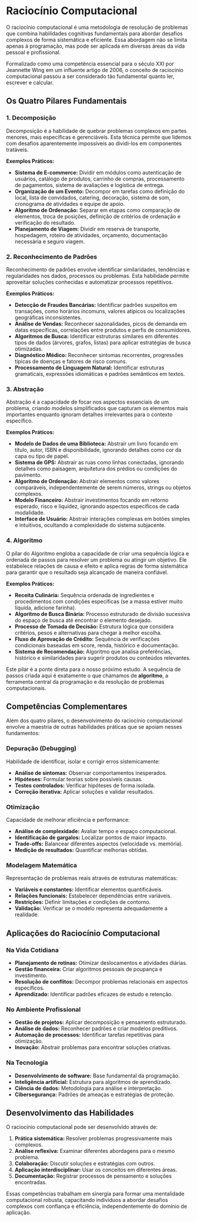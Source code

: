 # Raciocínio Computacional

O raciocínio computacional é uma metodologia de resolução de problemas que combina habilidades cognitivas fundamentais para abordar desafios complexos de forma sistemática e eficiente. Essa abordagem não se limita apenas à programação, mas pode ser aplicada em diversas áreas da vida pessoal e profissional.

Formalizado como uma competência essencial para o século XXI por Jeannette Wing em um influente artigo de 2006, o conceito de raciocínio computacional passou a ser considerado tão fundamental quanto ler, escrever e calcular.

## Os Quatro Pilares Fundamentais

### 1. Decomposição

Decomposição é a habilidade de quebrar problemas complexos em partes menores, mais específicas e gerenciáveis. Esta técnica permite que lidemos com desafios aparentemente impossíveis ao dividi-los em componentes tratáveis.

**Exemplos Práticos:**

- **Sistema de E-commerce:** Dividir em módulos como autenticação de usuários, catálogo de produtos, carrinho de compras, processamento de pagamentos, sistema de avaliações e logística de entrega.
- **Organização de um Evento:** Decompor em tarefas como definição do local, lista de convidados, catering, decoração, sistema de som, cronograma de atividades e equipe de apoio.
- **Algoritmo de Ordenação:** Separar em etapas como comparação de elementos, troca de posições, definição de critérios de ordenação e verificação do resultado.
- **Planejamento de Viagem:** Dividir em reserva de transporte, hospedagem, roteiro de atividades, orçamento, documentação necessária e seguro viagem.

### 2. Reconhecimento de Padrões

Reconhecimento de padrões envolve identificar similaridades, tendências e regularidades nos dados, processos ou problemas. Esta habilidade permite aproveitar soluções conhecidas e automatizar processos repetitivos.

**Exemplos Práticos:**

- **Detecção de Fraudes Bancárias:** Identificar padrões suspeitos em transações, como horários incomuns, valores atípicos ou localizações geográficas inconsistentes.
- **Análise de Vendas:** Reconhecer sazonalidades, picos de demanda em datas específicas, correlações entre produtos e perfis de consumidores.
- **Algoritmos de Busca:** Identificar estruturas similares em diferentes tipos de dados (árvores, grafos, listas) para aplicar estratégias de busca otimizadas.
- **Diagnóstico Médico:** Reconhecer sintomas recorrentes, progressões típicas de doenças e fatores de risco comuns.
- **Processamento de Linguagem Natural:** Identificar estruturas gramaticais, expressões idiomáticas e padrões semânticos em textos.

### 3. Abstração

Abstração é a capacidade de focar nos aspectos essenciais de um problema, criando modelos simplificados que capturam os elementos mais importantes enquanto ignoram detalhes irrelevantes para o contexto específico.

**Exemplos Práticos:**

- **Modelo de Dados de uma Biblioteca:** Abstrair um livro focando em título, autor, ISBN e disponibilidade, ignorando detalhes como cor da capa ou tipo de papel.
- **Sistema de GPS:** Abstrair as ruas como linhas conectadas, ignorando detalhes como paisagem, arquitetura dos prédios ou condições do pavimento.
- **Algoritmo de Ordenação:** Abstrair elementos como valores comparáveis, independentemente de serem números, strings ou objetos complexos.
- **Modelo Financeiro:** Abstrair investimentos focando em retorno esperado, risco e liquidez, ignorando aspectos específicos de cada modalidade.
- **Interface de Usuário:** Abstrair interações complexas em botões simples e intuitivos, ocultando a complexidade do sistema subjacente.

### 4. Algoritmo

O pilar do Algoritmo engloba a capacidade de criar uma sequência lógica e ordenada de passos para resolver um problema ou atingir um objetivo. Ele estabelece relações de causa e efeito e aplica regras de forma sistemática para garantir que o resultado seja alcançado de maneira confiável.

**Exemplos Práticos:**

- **Receita Culinária:** Sequência ordenada de ingredientes e procedimentos com condições específicas (se a massa estiver muito líquida, adicione farinha).
- **Algoritmo de Busca Binária:** Processo estruturado de divisão sucessiva do espaço de busca até encontrar o elemento desejado.
- **Processo de Tomada de Decisão:** Estrutura lógica que considera critérios, pesos e alternativas para chegar à melhor escolha.
- **Fluxo de Aprovação de Crédito:** Sequência de verificações condicionais baseadas em score, renda, histórico e documentação.
- **Sistema de Recomendação:** Algoritmo que analisa preferências, histórico e similaridades para sugerir produtos ou conteúdos relevantes.

Este pilar é a ponte direta para o nosso próximo estudo. A sequência de passos criada aqui é exatamente o que chamamos de **algoritmo**, a ferramenta central da programação e da resolução de problemas computacionais.

## Competências Complementares

Além dos quatro pilares, o desenvolvimento do raciocínio computacional envolve a maestria de outras habilidades práticas que se apoiam nesses fundamentos:

### Depuração (Debugging)

Habilidade de identificar, isolar e corrigir erros sistemicamente:

- **Análise de sintomas:** Observar comportamentos inesperados.
- **Hipóteses:** Formular teorias sobre possíveis causas.
- **Testes controlados:** Verificar hipóteses de forma isolada.
- **Correção iterativa:** Aplicar soluções e validar resultados.

### Otimização

Capacidade de melhorar eficiência e performance:

- **Análise de complexidade:** Avaliar tempo e espaço computacional.
- **Identificação de gargalos:** Localizar pontos de maior impacto.
- **Trade-offs:** Balancear diferentes aspectos (velocidade vs. memória).
- **Medição de resultados:** Quantificar melhorias obtidas.

### Modelagem Matemática

Representação de problemas reais através de estruturas matemáticas:

- **Variáveis e constantes:** Identificar elementos quantificáveis.
- **Relações funcionais:** Estabelecer dependências entre variáveis.
- **Restrições:** Definir limitações e condições de contorno.
- **Validação:** Verificar se o modelo representa adequadamente a realidade.

## Aplicações do Raciocínio Computacional

### Na Vida Cotidiana

- **Planejamento de rotinas:** Otimizar deslocamentos e atividades diárias.
- **Gestão financeira:** Criar algoritmos pessoais de poupança e investimento.
- **Resolução de conflitos:** Decompor problemas relacionais em aspectos específicos.
- **Aprendizado:** Identificar padrões eficazes de estudo e retenção.

### No Ambiente Profissional

- **Gestão de projetos:** Aplicar decomposição e pensamento estruturado.
- **Análise de dados:** Reconhecer padrões e criar modelos preditivos.
- **Automação de processos:** Identificar tarefas repetitivas para otimização.
- **Inovação:** Abstrair problemas para encontrar soluções criativas.

### Na Tecnologia

- **Desenvolvimento de software:** Base fundamental da programação.
- **Inteligência artificial:** Estrutura para algoritmos de aprendizado.
- **Ciência de dados:** Metodologia para análise e interpretação.
- **Cibersegurança:** Padrões de ameaças e estratégias de proteção.

## Desenvolvimento das Habilidades

O raciocínio computacional pode ser desenvolvido através de:

1.  **Prática sistemática:** Resolver problemas progressivamente mais complexos.
2.  **Análise reflexiva:** Examinar diferentes abordagens para o mesmo problema.
3.  **Colaboração:** Discutir soluções e estratégias com outros.
4.  **Aplicação interdisciplinar:** Usar os conceitos em diferentes áreas.
5.  **Documentação:** Registrar processos de pensamento e soluções encontradas.

Essas competências trabalham em sinergia para formar uma mentalidade computacional robusta, capacitando indivíduos a abordar desafios complexos com confiança e eficiência, independentemente do domínio de aplicação.

